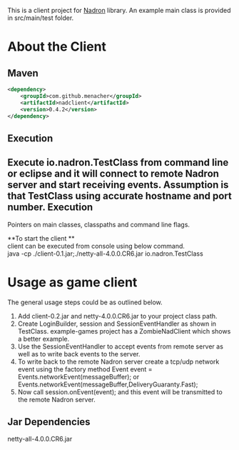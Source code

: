 This is a client project for [Nadron](https://github.com/menacher/java-game-server/tree/netty4/nadron) library. An example main class is provided in src/main/test folder.

About the Client
================
Maven
-----
```xml
<dependency>
    <groupId>com.github.menacher</groupId>
    <artifactId>nadclient</artifactId>
    <version>0.4.2</version>
</dependency>
```
Execution
---------
Execute io.nadron.TestClass from command line or eclipse and it will connect to remote Nadron server and start receiving events. Assumption is that TestClass using accurate hostname and port number.
Execution  
---------
Pointers on main classes, classpaths and command line flags.    

**To start the client **    
client can be executed from console using below command.        
java -cp ./client-0.1.jar;./netty-all-4.0.0.CR6.jar  io.nadron.TestClass  

Usage as game client
====================
The general usage steps could be as outlined below.    
1.  Add client-0.2.jar and netty-4.0.0.CR6.jar to your project class path.    
2.  Create LoginBuilder, session and SessionEventHandler as shown in TestClass. example-games project has a ZombieNadClient which shows a better example.    
3.  Use the SessionEventHandler to accept events from remote server as well as to write back events to the server.    
4.  To write back to the remote Nadron server create a tcp/udp network event using the factory method Event event = Events.networkEvent(messageBuffer); or Events.networkEvent(messageBuffer,DeliveryGuaranty.Fast);    
5.  Now call session.onEvent(event); and this event will be transmitted to the remote Nadron server.    

Jar Dependencies
----------------
netty-all-4.0.0.CR6.jar         